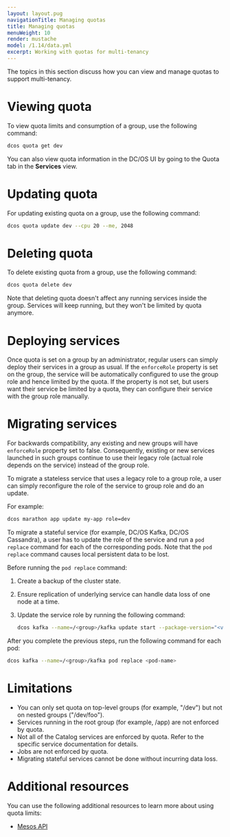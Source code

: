 ```yaml
---
layout: layout.pug
navigationTitle: Managing quotas
title: Managing quotas
menuWeight: 10
render: mustache
model: /1.14/data.yml
excerpt: Working with quotas for multi-tenancy
---
```

The topics in this section discuss how you can view and manage quotas to support multi-tenancy.

# Viewing quota
To view quota limits and consumption of a group, use the following command:

```bash
dcos quota get dev
```

You can also view quota information in the DC/OS UI by going to the Quota tab in the **Services** view.

# Updating quota
For updating existing quota on a group, use the following command:

```bash
dcos quota update dev --cpu 20 --me, 2048
```

# Deleting quota
To delete existing quota from a group, use the following command:

```bash
dcos quota delete dev
```

Note that deleting quota doesn't affect any running services inside the group. Services will keep running, but they won't be limited by quota anymore.

# Deploying services
Once quota is set on a group by an administrator, regular users can simply deploy their services in a group as usual. If the `enforceRole` property is set on the group, the service will be automatically configured to use the group role and hence limited by the quota. If the property is not set, but users want their service be limited by a quota, they can configure their service with the group role manually.

# Migrating services
For backwards compatibility, any existing and new groups will have `enforceRole` property set to false. Consequently, existing or new services launched in such groups continue to use their legacy role (actual role depends on the service) instead of the group role.

To migrate a stateless service that uses a legacy role to a group role, a user can simply reconfigure the role of the service to group role and do an update.

For example:

```bash
dcos marathon app update my-app role=dev
```

To migrate a stateful service (for example, DC/OS Kafka, DC/OS Cassandra), a user has to update the role of the service and run a `pod replace` command for each of the corresponding pods. Note that the `pod replace` command causes local persistent data to be lost.

Before running the `pod replace` command:

1. Create a backup of the cluster state.
1. Ensure replication of underlying service can handle data loss of one node at a time.
1. Update the service role by running the following command:

    ```bash
    dcos kafka --name=/<group>/kafka update start --package-version="<version-supporting-group-role>"
    ```

After you complete the previous steps, run the following command for each pod:

```bash
dcos kafka --name=/<group>/kafka pod replace <pod-name>
```

# Limitations

* You can only set quota on top-level groups (for example, "/dev") but not on nested groups ("/dev/foo").
* Services running in the root group (for example, /app) are not enforced by quota.
* Not all of the Catalog services are enforced by quota. Refer to the specific service documentation for details.
* Jobs are not enforced by quota.
* Migrating stateful services cannot be done without incurring data loss.

# Additional resources
You can use the following additional resources to learn more about using quota limits:

- [Mesos API](https://mesos.apache.org/documentation/latest/quota/)